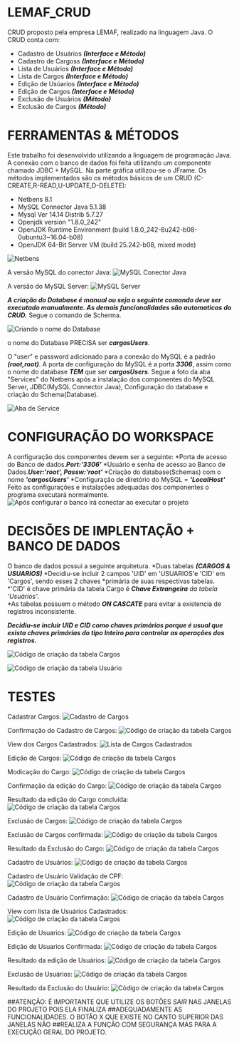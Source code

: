 # LEMAF_CRUD
CRUD proposto pela empresa LEMAF, realizado na linguagem Java. O CRUD conta com:
   - Cadastro de Usuários ***(Interface e Método)***
   - Cadastro de Cargoss ***(Interface e Método)***
   - Lista de Usuários ***(Interface e Método)***
   - Lista de Cargos ***(Interface e Método)***
   - Edição de Usúarios ***(Interface e Método)***
   - Edição de Cargos ***(Interface e Método)***
   - Exclusão de Usuários ***(Método)***
   - Exclusão de Cargos ***(Método)***

# FERRAMENTAS & MÉTODOS
Este trabalho foi desenvolvido utilizando a linguagem de programação Java.
A conexão com o banco de dados foi feita utilizando um componente chamado
JDBC + MySQL. Na parte gráfica utilizou-se o JFrame. Os métodos implementados
são os métodos básicos de um CRUD (C-CREATE,R-READ,U-UPDATE,D-DELETE):
   - Netbens 8.1
   - MySQL Connector Java 5.1.38
   - Mysql  Ver 14.14 Distrib 5.7.27
   - Openjdk version "1.8.0_242"
   - OpenJDK Runtime Environment (build 1.8.0_242-8u242-b08-0ubuntu3~16.04-b08)
   - OpenJDK 64-Bit Server VM (build 25.242-b08, mixed mode)


![Netbens](netbens.png)

A versão MySQL do conector Java:
![MySQL Conector Java](drive.png)

A versão do MySQL Server:
![MySQL Server](mysql.png)

***A criação do Database é manual ou seja o seguinte comando deve ser executado
manualmente. As demais funcionalidades são automaticas do CRUD.***
Segue o comando de Scherma.

![Criando o nome do Database](database.png)

o nome do Database PRECISA ser ***cargosUsers***.

O "user" e password adicionado para a conexão do MySQL é a padrão ***(root,root)***. 
A porta de configuração do MySQL é a porta ***3306***, assim como o nome do database
***TEM*** que ser ***cargosUsers***.
Segue a foto da aba "Services" do Netbens após a instalação dos componentes
do MySQL Server, JDBC(MySQL Connector Java), Configuração do database e 
criação do Schema(Database).

![Aba de Service](service.png)

# CONFIGURAÇÃO DO WORKSPACE

A configuração dos componentes devem ser a seguinte:
    *Porta de acesso do Banco de dados.***Port:'3306'***
    *Usuário e senha de acesso ao Banco de Dados.***User:'root', Passw:'root'***
    *Criação do database(Schemas) com o nome ***'cargosUsers'***
    *Configuração de diretório do MySQL = ***'LocalHost'***
Feito as configurações e instalações adequadas dos componentes o programa executará normalmente.
![Após configurar o banco irá conectar ao executar o projeto](conect.png)

# DECISÕES DE IMPLENTAÇÃO + BANCO DE DADOS
O banco de dados possui a seguinte arquitetura.
    *Duas tabelas ***(CARGOS & USUARIOS)***
    *Decidiu-se incluir 2 campos 'UID' em 'USUARIOS'e 'CID' em 'Cargos', sendo esses 2 chaves 
*primária de suas respectivas tabelas.
    *'CID' é chave primária da tabela Cargo é ***Chave Extrangeira*** _da tabela 'Usuários'_.  
    *As tabelas possuem o método ***ON CASCATE*** para evitar a existencia de registros 
 inconsistente.
 

***Decidiu-se incluir UID e CID como chaves primárias porque é usual que exista chaves primárias
do tipo Inteiro para controlar as operações dos registros.***   

![Código de criação da tabela Cargos](cargos.png)

![Código de criação da tabela Usuário](users.png)

# TESTES

Cadastrar Cargos:
![Cadastro de Cargos](cargo_1.png)

Confirmação do Cadastro de Cargos:
![Código de criação da tabela Cargos](cargo_confirma.png)

View dos Cargos Cadastrados:
![Lista de Cargos Cadastrados](cargo_view.png)

Edição de Cargos:
![Código de criação da tabela Cargos](cargos_edit.png)

Modicação do Cargo:
![Código de criação da tabela Cargos](cargo_edit2.png)

Confirmação da edição do Cargo:
![Código de criação da tabela Cargos](cargo_edit3.png)

Resultado da edição do Cargo concluída:
![Código de criação da tabela Cargos](cargo_edit4.png)

Exclusão de Cargos:
![Código de criação da tabela Cargos](cargo_delete.png)

Exclusão de Cargos confirmada:
![Código de criação da tabela Cargos](cargo_delete2.png)

Resultado da Exclusão do Cargo:
![Código de criação da tabela Cargos](cargo_delete3.png)

Cadastro de Usuários:
![Código de criação da tabela Cargos](usuario_1.png)

Cadastro de Usuário Validação de CPF:
![Código de criação da tabela Cargos](usuario_cpf.png)

Cadastro de Usuário Confirmação:
![Código de criação da tabela Cargos](usuario_confirma.png)

View com lista de Usuários Cadastrados:
![Código de criação da tabela Cargos](usuario_view.png)

Edição de Usuarios:
![Código de criação da tabela Cargos](usuario_edit.png)

Edição de Usuarios Confirmada:
![Código de criação da tabela Cargos](usuario_edit2.png)

Resultado da edição de Usuários:
![Código de criação da tabela Cargos](usuario_edit3.png)

Exclusão de Usuários:
![Código de criação da tabela Cargos](usuario_delete.png)

Resultado da Exclusão do Usuário:
![Código de criação da tabela Cargos](usuario_delete2.png)



##ATENÇÃO: É IMPORTANTE QUE UTILIZE OS BOTÕES *SAIR* NAS JANELAS DO PROJETO POIS ELA FINALIZA
##ADEQUADAMENTE AS FUNCIONALIDADES. O BOTÃO X QUE EXISTE NO CANTO SUPERIOR DAS JANELAS NÃO
##REALIZA A FUNÇÃO COM SEGURANÇA MAS PARA A EXECUÇÃO GERAL DO PROJETO.









